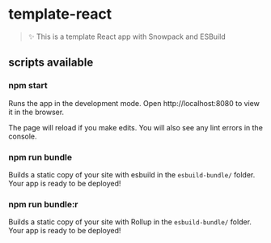 # template-react

> ✨ This is a template React app with Snowpack and ESBuild

## scripts available

### npm start

Runs the app in the development mode.
Open http://localhost:8080 to view it in the browser.

The page will reload if you make edits.
You will also see any lint errors in the console.

### npm run bundle

Builds a static copy of your site with esbuild in the `esbuild-bundle/` folder.
Your app is ready to be deployed!

### npm run bundle:r

Builds a static copy of your site with Rollup in the `esbuild-bundle/` folder.
Your app is ready to be deployed!
